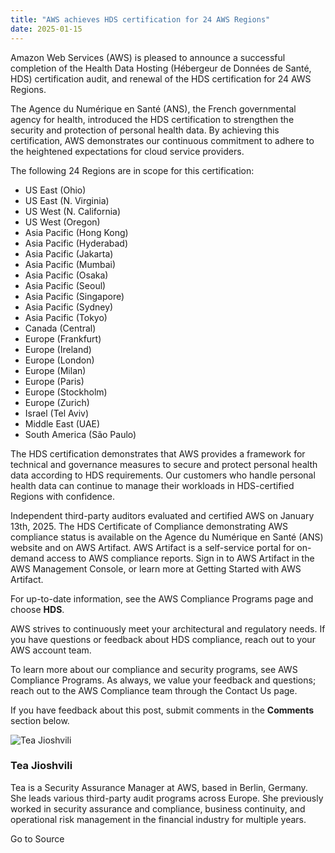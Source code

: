 ```yaml
---
title: "AWS achieves HDS certification for 24 AWS Regions"
date: 2025-01-15
---
```


Amazon Web Services (AWS) is pleased to announce a successful completion of the Health Data Hosting (Hébergeur de Données de Santé, HDS) certification audit, and renewal of the HDS certification for 24 AWS Regions.

The Agence du Numérique en Santé (ANS), the French governmental agency for health, introduced the HDS certification to strengthen the security and protection of personal health data. By achieving this certification, AWS demonstrates our continuous commitment to adhere to the heightened expectations for cloud service providers.

The following 24 Regions are in scope for this certification:

- US East (Ohio)
- US East (N. Virginia)
- US West (N. California)
- US West (Oregon)
- Asia Pacific (Hong Kong)
- Asia Pacific (Hyderabad)
- Asia Pacific (Jakarta)
- Asia Pacific (Mumbai)
- Asia Pacific (Osaka)
- Asia Pacific (Seoul)
- Asia Pacific (Singapore)
- Asia Pacific (Sydney)
- Asia Pacific (Tokyo)
- Canada (Central)
- Europe (Frankfurt)
- Europe (Ireland)
- Europe (London)
- Europe (Milan)
- Europe (Paris)
- Europe (Stockholm)
- Europe (Zurich)
- Israel (Tel Aviv)
- Middle East (UAE)
- South America (São Paulo)

The HDS certification demonstrates that AWS provides a framework for technical and governance measures to secure and protect personal health data according to HDS requirements. Our customers who handle personal health data can continue to manage their workloads in HDS-certified Regions with confidence.

Independent third-party auditors evaluated and certified AWS on January 13th, 2025. The HDS Certificate of Compliance demonstrating AWS compliance status is available on the Agence du Numérique en Santé (ANS) website and on AWS Artifact. AWS Artifact is a self-service portal for on-demand access to AWS compliance reports. Sign in to AWS Artifact in the AWS Management Console, or learn more at Getting Started with AWS Artifact.

For up-to-date information, see the AWS Compliance Programs page and choose **HDS**.

AWS strives to continuously meet your architectural and regulatory needs. If you have questions or feedback about HDS compliance, reach out to your AWS account team.

To learn more about our compliance and security programs, see AWS Compliance Programs. As always, we value your feedback and questions; reach out to the AWS Compliance team through the Contact Us page.

If you have feedback about this post, submit comments in the **Comments** section below.

![Tea Jioshvili](https://d2908q01vomqb2.cloudfront.net/22d200f8670dbdb3e253a90eee5098477c95c23d/2024/06/10/teajio.jpg)

### Tea Jioshvili

Tea is a Security Assurance Manager at AWS, based in Berlin, Germany. She leads various third-party audit programs across Europe. She previously worked in security assurance and compliance, business continuity, and operational risk management in the financial industry for multiple years.

Go to Source
